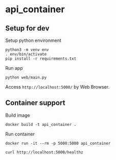 # api_container

## Setup for dev

Setup python environment

```
python3 -m venv env
. env/bin/activate
pip install -r requirements.txt
```
 
Run app

```
python web/main.py
```

Access `http://localhost:5000/` by Web Browser.

## Container support

Build image

```
docker build -t api_container .
```

Run container

```
docker run -it --rm -p 5000:5000 api_container

curl http://localhost:5000/healthz
```
